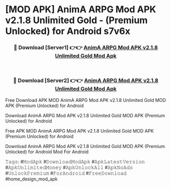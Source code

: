 # [MOD APK] AnimA ARPG Mod APK v2.1.8 Unlimited Gold - (Premium Unlocked) for Android s7v6x



<div align="center">
<h3>🔴 Download [Server1] 👉👉 <a href="https://momento.my/?title=AnimA_ARPG_Mod_APK_v2.1.8_Unlimited_Gold">AnimA ARPG Mod APK v2.1.8 Unlimited Gold Mod Apk</a></h3><br>

<h3>🔴 Download [Server2] 👉👉 <a href="https://momento.my/?title=AnimA_ARPG_Mod_APK_v2.1.8_Unlimited_Gold">AnimA ARPG Mod APK v2.1.8 Unlimited Gold Mod Apk</a></h3>
</div>



Free Download APK MOD AnimA ARPG Mod APK v2.1.8 Unlimited Gold MOD APK (Premium Unlocked) for Android

Download AnimA ARPG Mod APK v2.1.8 Unlimited Gold MOD APK (Premium Unlocked) for Android

Free APK MOD AnimA ARPG Mod APK v2.1.8 Unlimited Gold MOD APK (Premium Unlocked) for Android

Download AnimA ARPG Mod APK v2.1.8 Unlimited Gold MOD APK (Premium Unlocked) for Android Mod For Android

𝚃𝚊𝚐𝚜: #𝙼𝚘𝚍𝙰𝚙𝚔 #𝙳𝚘𝚠𝚗𝚕𝚘𝚊𝚍𝙼𝚘𝚍𝙰𝚙𝚔 #𝙰𝚙𝚔𝙻𝚊𝚝𝚎𝚜𝚝𝚅𝚎𝚛𝚜𝚒𝚘𝚗 #𝙰𝚙𝚔𝚄𝚗𝚕𝚒𝚖𝚒𝚝𝚎𝚍𝙼𝚘𝚗𝚎𝚢 #𝙰𝚙𝚔𝚄𝚗𝚕𝚘𝚌𝚔𝙰𝚕𝚕 #𝙰𝚙𝚔𝙽𝚘𝙰𝚍𝚜 #𝚄𝚗𝚕𝚘𝚌𝚔𝙿𝚛𝚎𝚖𝚒𝚞𝚖 #𝙵𝚘𝚛𝙰𝚗𝚍𝚛𝚘𝚒𝚍 #𝙵𝚛𝚎𝚎𝙳𝚘𝚠𝚗𝚕𝚘𝚊𝚍 #home_design_mod_apk
